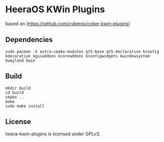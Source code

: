 # HeeraOS KWin Plugins
based on (https://github.com/cyberos/cyber-kwin-plugins)
## Dependencies

`sudo pacman -S extra-cmake-modules qt5-base qt5-declarative kconfig kdecoration kguiaddons kcoreaddons kconfigwidgets kwindowsystem kwayland kwin`

## Build

```
mkdir build
cd build
cmake ..
make
sudo make install
```

## License

heera-kwin-plugins is licensed under GPLv3.

